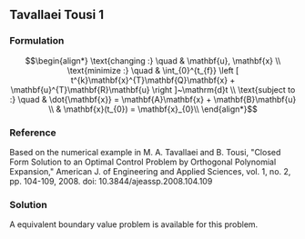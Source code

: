 ## Tavallaei Tousi 1

### Formulation
```math
\begin{align*}
\text{changing :} \quad & \mathbf{u}, \mathbf{x} \\
\text{minimize :} \quad & \int_{0}^{t_{f}} \left [ t^{k}\mathbf{x}^{T}\mathbf{Q}\mathbf{x} + \mathbf{u}^{T}\mathbf{R}\mathbf{u} \right ]~\mathrm{d}t \\
\text{subject to :} \quad & \dot{\mathbf{x}} = \mathbf{A}\mathbf{x} + \mathbf{B}\mathbf{u} \\
& \mathbf{x}(t_{0}) = \mathbf{x}_{0}\\
\end{align*}
```

### Reference
Based on the numerical example in M. A. Tavallaei and B. Tousi, "Closed Form Solution to an Optimal Control Problem by Orthogonal Polynomial Expansion," American J. of Engineering and Applied Sciences, vol. 1, no. 2, pp. 104-109, 2008. doi: 10.3844/ajeassp.2008.104.109


### Solution
A equivalent boundary value problem is available for this problem.